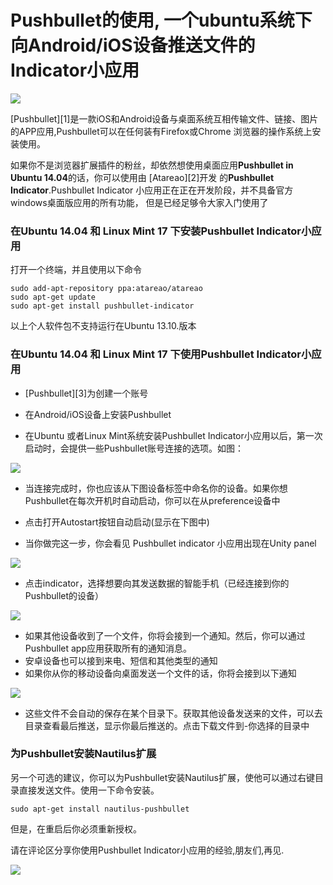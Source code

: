 Pushbullet的使用, 一个ubuntu系统下向Android/iOS设备推送文件的Indicator小应用
================================================================================
![](http://itsfoss.itsfoss.netdna-cdn.com/wp-content/uploads/2014/07/Pushbullet_Logog.jpg)

[Pushbullet][1]是一款iOS和Android设备与桌面系统互相传输文件、链接、图片的APP应用,Pushbullet可以在任何装有Firefox或Chrome
浏览器的操作系统上安装使用。

如果你不是浏览器扩展插件的粉丝，却依然想使用桌面应用**Pushbullet in Ubuntu 14.04**的话，你可以使用由 [Atareao][2]开发
的**Pushbullet Indicator**.Pushbullet Indicator 小应用正在正在开发阶段，并不具备官方windows桌面版应用的所有功能，
但是已经足够令大家入门使用了

### 在Ubuntu 14.04 和 Linux Mint 17 下安装Pushbullet Indicator小应用 ###

打开一个终端，并且使用以下命令

    sudo add-apt-repository ppa:atareao/atareao
    sudo apt-get update
    sudo apt-get install pushbullet-indicator
    
以上个人软件包不支持运行在Ubuntu 13.10.版本

### 在Ubuntu 14.04 和 Linux Mint 17 下使用Pushbullet Indicator小应用 ###


- [Pushbullet][3]为创建一个账号

- 在Android/iOS设备上安装Pushbullet

- 在Ubuntu 或者Linux Mint系统安装Pushbullet Indicator小应用以后，第一次启动时，会提供一些Pushbullet账号连接的选项。如图：

![](http://itsfoss.itsfoss.netdna-cdn.com/wp-content/uploads/2014/07/Pushbullet_Indicator_start.png)

- 当连接完成时，你也应该从下图设备标签中命名你的设备。如果你想Pushbullet在每次开机时自动启动，你可以在从preference设备中
- 点击打开Autostart按钮自动启动(显示在下图中)

- 当你做完这一步，你会看见 Pushbullet indicator 小应用出现在Unity panel

![](http://itsfoss.itsfoss.netdna-cdn.com/wp-content/uploads/2014/07/Use_Pushbullet_indicator_Ubuntu.jpeg)

- 点击indicator，选择想要向其发送数据的智能手机（已经连接到你的Pushbullet的设备）

![](http://itsfoss.itsfoss.netdna-cdn.com/wp-content/uploads/2014/07/Pushbullet_Indicator_In_Ubuntu.png)



- 如果其他设备收到了一个文件，你将会接到一个通知。然后，你可以通过Pushbullet app应用获取所有的通知消息。
- 安卓设备也可以接到来电、短信和其他类型的通知
- 如果你从你的移动设备向桌面发送一个文件的话，你将会接到以下通知

![](http://itsfoss.itsfoss.netdna-cdn.com/wp-content/uploads/2014/07/Pushbulet_Indicator_Notification.jpeg)

- 这些文件不会自动的保存在某个目录下。获取其他设备发送来的文件，可以去目录查看最后推送，显示你最后推送的。点击下载文件到-你选择的目录中

### 为Pushbullet安装Nautilus扩展 ###
另一个可选的建议，你可以为Pushbullet安装Nautilus扩展，使他可以通过右键目录直接发送文件。使用一下命令安装。

    sudo apt-get install nautilus-pushbullet

但是，在重启后你必须重新授权。

请在评论区分享你使用Pushbullet Indicator小应用的经验,朋友们,再见.

![](http://itsfoss.itsfoss.netdna-cdn.com/wp-includes/images/smilies/icon_smile.gif)

